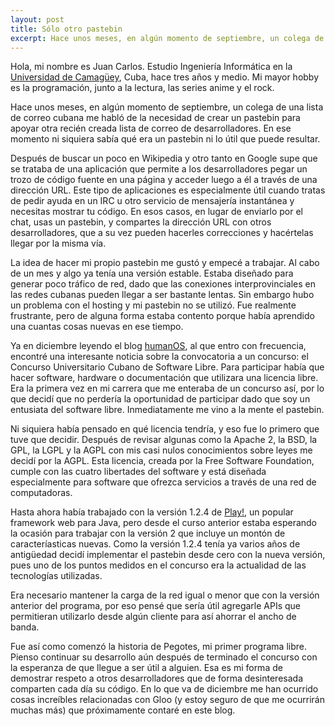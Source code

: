 ```yaml
---
layout: post
title: Sólo otro pastebin
excerpt: Hace unos meses, en algún momento de septiembre, un colega de una lista de correo cubana me habló de la necesidad de crear un pastebin para apoyar otra recién creada lista de correo de desarrolladores. En ese momento ni siquiera sabía qué era un pastebin ni lo útil que puede resultar...
---
```

Hola, mi nombre es Juan Carlos. Estudio Ingeniería Informática en la [Universidad de Camagüey](http://www.reduc.edu.cu), Cuba, hace tres años y medio. Mi mayor hobby es la programación, junto a la lectura, las series anime y el rock.

Hace unos meses, en algún momento de septiembre, un colega de una lista de correo cubana me habló de la necesidad de crear un pastebin para apoyar otra recién creada lista de correo de desarrolladores. En ese momento ni siquiera sabía qué era un pastebin ni lo útil que puede resultar.

Después de buscar un poco en Wikipedia y otro tanto en Google supe que se trataba de una aplicación que permite a los desarrolladores pegar un trozo de código fuente en una página y acceder luego a él a través de una dirección URL. Este tipo de aplicaciones es especialmente útil cuando tratas de pedir ayuda en un IRC u otro servicio de mensajería instantánea y necesitas mostrar tu código. En esos casos, en lugar de enviarlo por el chat, usas un pastebin, y compartes la dirección URL con otros desarrolladores, que a su vez pueden hacerles correcciones y hacértelas llegar por la misma vía.

La idea de hacer mi propio pastebin me gustó y empecé a trabajar. Al cabo de un mes y algo ya tenía una versión estable. Estaba diseñado para generar poco tráfico de red, dado que las conexiones interprovinciales en las redes cubanas pueden llegar a ser bastante lentas. Sin embargo hubo un problema con el hosting y mi pastebin no se utilizó. Fue realmente frustrante, pero de alguna forma estaba contento porque había aprendido una cuantas cosas nuevas en ese tiempo.

Ya en diciembre leyendo el blog [humanOS](http://humanos.uci.cu), al que entro con frecuencia, encontré una interesante noticia sobre la convocatoria a un concurso: el Concurso Universitario Cubano de Software Libre. Para participar había que hacer software, hardware o documentación que utilizara una licencia libre. Era la primera vez en mi carrera que me enteraba de un concurso así, por lo que decidí que no perdería la oportunidad de participar dado que soy un entusiata del software libre. Inmediatamente me vino a la mente el pastebin.

Ni siquiera había pensado en qué licencia tendría, y eso fue lo primero que tuve que decidir. Después de revisar algunas como la Apache 2, la BSD, la GPL, la LGPL y la AGPL con mis casi nulos conocimientos sobre leyes me decidí por la AGPL. Esta licencia, creada por la Free Software Foundation, cumple con las cuatro libertades del software y está diseñada especialmente para software que ofrezca servicios a través de una red de computadoras. 

Hasta ahora había trabajado con la versión 1.2.4 de [Play!](http://www.playframework.com), un popular framework web para Java, pero desde el curso anterior estaba esperando la ocasión para trabajar con la versión 2 que incluye un montón de caracteríasticas nuevas. Como la versión 1.2.4 tenía ya varios años de antigüedad decidí implementar el pastebin desde cero con la nueva versión, pues uno de los puntos medidos en el concurso era la actualidad de las tecnologías utilizadas.

Era necesario mantener la carga de la red igual o menor que con la versión anterior del programa, por eso pensé que sería útil agregarle APIs que permitieran utilizarlo desde algún cliente para así ahorrar el ancho de banda.

Fue así como comenzó la historia de Pegotes, mi primer programa libre. Pienso continuar su desarrollo aún después de terminado el concurso con la esperanza de que llegue a ser útil a alguien. Esa es mi forma de demostrar respeto a otros desarrolladores que de forma desinteresada comparten cada día su código. En lo que va de diciembre me han ocurrido cosas increíbles relacionadas con Gloo (y estoy seguro de que me ocurrirán muchas más) que próximamente contaré en este blog.
